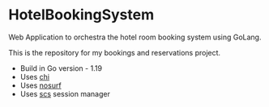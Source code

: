 # HotelBookingSystem
Web Application to orchestra the hotel room booking system using GoLang.

This is the  repository for my bookings and  reservations project.

- Build in Go version - 1.19
- Uses [chi](github.com/go-chi/chi)
- Uses [nosurf](github.com/justinas/nosurf)
- Uses [scs](github.com/alexedwards/scs/v2) session manager
